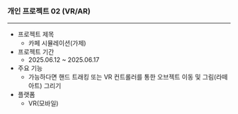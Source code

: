 ### 개인 프로젝트 02 (VR/AR)
***
- 프로젝트 제목
  - 카페 시뮬레이션(가제)
- 프로젝트 기간
  - 2025.06.12 ~ 2025.06.17
- 주요 기능
  - 가능하다면 핸드 트래킹 또는 VR 컨트롤러를 통한 오브젝트 이동 및 그림(라떼아트) 그리기 
- 플랫폼
  - VR(모바일)
